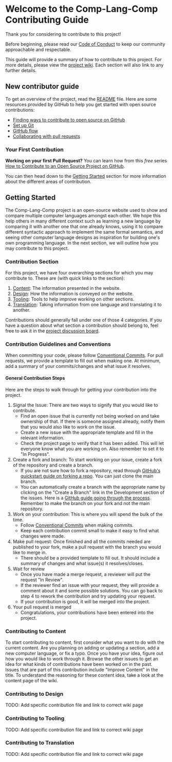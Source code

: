 # Welcome to the Comp-Lang-Comp Contributing Guide

Thank you for considering to contribute to this project!

Before beginning, please read our [Code of Conduct](./CODE_OF_CONDUCT.md) to keep our community approachable and respectable.

This guide will provide a summary of how to contribute to this project. For more details, please view the [project wiki](https://github.com/comp-lang-comp/comp-lang-comp.github.io/wiki). Each section will also link to any further details.

## New contributor guide
To get an overview of the project, read the [README](README.md) file. Here are some resources provided by GitHub to help you get started with open source contributions:

* [Finding ways to contribute to open source on GitHub](https://docs.github.com/en/get-started/exploring-projects-on-github/finding-ways-to-contribute-to-open-source-on-github)
* [Set up Git](https://docs.github.com/en/get-started/quickstart/set-up-git)
* [GitHub flow](https://docs.github.com/en/get-started/quickstart/github-flow)
* [Collaborating with pull requests](https://docs.github.com/en/github/collaborating-with-pull-requests)

### Your First Contribution
 **Working on your first Pull Request?** You can learn how from this *free* series [How to Contribute to an Open Source Project on GitHub](https://kcd.im/pull-request).

 You can then head down to the [Getting Started](#getting-started) section for more information about the different areas of contribution.

## Getting Started

The Comp-Lang-Comp project is an open-source website used to show and compare multiple computer languages amongst each other. We hope this help others in many different context such as learning a new language by comparing it with another one that one already knows, using it to compare different syntactic approach to implement the same formal semantics, and seeing other computer language designs as inspiration for building one's own programming language. In the next section, we will outline how you may contribute to this project.

### Contribution Section

For this project, we have four overarching sections for which you may contribute to. These are (with quick links to the section):
1. [Content](#contributing-to-content): The information presented in the website.
2. [Design](#contributing-to-design): How the information is conveyed on the website.
3. [Tooling](#contributing-to-tooling): Tools to help improve working on other sections.
4. [Translation](#contributing-to-translation): Taking information from one language and translating it to another.

Contributions should generally fall under one of those 4 categories. If you have a question about what section a contribution should belong to, feel free to ask it in the [project discussion board](https://github.com/comp-lang-comp/comp-lang-comp.github.io/discussions). 

### Contribution Guidelines and Conventions
When committing your code, please follow [Conventional Commits](https://www.conventionalcommits.org/en/v1.0.0/).
For pull requests, we provide a template to fill out when making one. At minimum, add a summary of your commits/changes and what issue it resolves.

#### General Contribution Steps

Here are the steps to walk through for getting your contribution into the project.
1. Signal the Issue: There are two ways to signify that you would like to contribute.
    - Find an open issue that is currently not being worked on and take ownership of that. If there is someone assigned already, notify them that you would also like to work on the issue.
    - Create a new issue with the appropriate template and fill in the relevant information. 
    - Check the project page to verify that it has been added. This will let everyone know what you are working on. Also remember to set it to "In Progress".
2. Create a fork and branch: To start working on your issue, create a fork of the repository and create a branch.
    - If you are not sure how to fork a repository, read through [GitHub's quickstart guide on forking a repo](https://docs.github.com/en/get-started/quickstart/fork-a-repo). You can just clone the main branch.
    - You can automatically create a branch with the appropriate name by clicking on the "Create a Branch" link in the Development section of the issues. Here is a [GitHub guide going through the process](https://docs.github.com/en/issues/tracking-your-work-with-issues/creating-a-branch-for-an-issue). Remember to make the branch on your fork and not the main repository.
3. Work on your contribution: This is where you will spend the bulk of the time.
    - Follow [Conventional Commits](https://www.conventionalcommits.org/en/v1.0.0/) when making commits.
    - Keep each contribution commit small to make it easy to find what changes were made.
4. Make pull request: Once finished and all the commits needed are published to your fork, make a pull request with the branch you would like to merge in.
    - There should be a provided template to fill out. It should include a summary of changes and what issue(s) it resolves/closes.
5. Wait for review
    - Once you have made a merge request, a reviewer will put the request "In Review". 
    - If the reviewer find an issue with your request, they will provide a comment about it and some possible solutions. You can go back to step 4 to rework the contribution and try updating your request.
    - If your contribution is good, it will be merged into the project.
6. Your pull request is merged
    - Congratulations, your contributions have been entered into the project.  
### Contributing to Content
To start contributing to content, first consider what you want to do with the current content. Are you planning on adding or updating a section, add a new computer language, or fix a typo. Once you have your idea, figure out how you would like to work through it. Browse the other issues to get an idea for what kinds of contributions have been worked on in the past. Issues that are part of this contribution include "Improve Content" in the title. To understand the reasoning for these content idea, take a look at the content page of the wiki.

### Contributing to Design
TODO: Add specific contribution file and link to correct wiki page

### Contributing to Tooling
TODO: Add specific contribution file and link to correct wiki page

### Contributing to Translation
TODO: Add specific contribution file and link to correct wiki page
